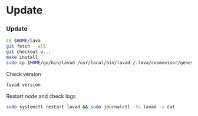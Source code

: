 # Update

### Update <a href="#t7co" id="t7co"></a>

```bash
cd $HOME/lava
git fetch --all 
git checkout v...
make install
sudo cp $HOME/go/bin/lavad /usr/local/bin/lavad /.lava/cosmovisor/genesis/bin/lavad
```

Check version 

```bash
lavad version
```

Restart node and check logs

```bash
sudo systemctl restart lavad && sudo journalctl -fu lavad -o cat
```
